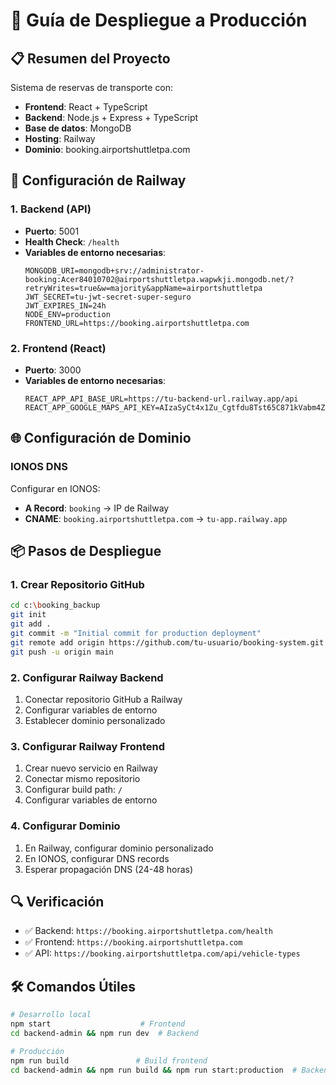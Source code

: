 # 🚀 Guía de Despliegue a Producción

## 📋 Resumen del Proyecto
Sistema de reservas de transporte con:
- **Frontend**: React + TypeScript
- **Backend**: Node.js + Express + TypeScript
- **Base de datos**: MongoDB
- **Hosting**: Railway
- **Dominio**: booking.airportshuttletpa.com

## 🔧 Configuración de Railway

### 1. Backend (API)
- **Puerto**: 5001
- **Health Check**: `/health`
- **Variables de entorno necesarias**:
  ```
  MONGODB_URI=mongodb+srv://administrator-booking:Acer84010702@airportshuttletpa.wapwkji.mongodb.net/?retryWrites=true&w=majority&appName=airportshuttletpa
  JWT_SECRET=tu-jwt-secret-super-seguro
  JWT_EXPIRES_IN=24h
  NODE_ENV=production
  FRONTEND_URL=https://booking.airportshuttletpa.com
  ```

### 2. Frontend (React)
- **Puerto**: 3000
- **Variables de entorno necesarias**:
  ```
  REACT_APP_API_BASE_URL=https://tu-backend-url.railway.app/api
  REACT_APP_GOOGLE_MAPS_API_KEY=AIzaSyCt4x1Zu_Cgtfdu8Tst65C871kVabm4ZCk
  ```

## 🌐 Configuración de Dominio

### IONOS DNS
Configurar en IONOS:
- **A Record**: `booking` → IP de Railway
- **CNAME**: `booking.airportshuttletpa.com` → `tu-app.railway.app`

## 📦 Pasos de Despliegue

### 1. Crear Repositorio GitHub
```bash
cd c:\booking_backup
git init
git add .
git commit -m "Initial commit for production deployment"
git remote add origin https://github.com/tu-usuario/booking-system.git
git push -u origin main
```

### 2. Configurar Railway Backend
1. Conectar repositorio GitHub a Railway
2. Configurar variables de entorno
3. Establecer dominio personalizado

### 3. Configurar Railway Frontend
1. Crear nuevo servicio en Railway
2. Conectar mismo repositorio
3. Configurar build path: `/`
4. Configurar variables de entorno

### 4. Configurar Dominio
1. En Railway, configurar dominio personalizado
2. En IONOS, configurar DNS records
3. Esperar propagación DNS (24-48 horas)

## 🔍 Verificación
- ✅ Backend: `https://booking.airportshuttletpa.com/health`
- ✅ Frontend: `https://booking.airportshuttletpa.com`
- ✅ API: `https://booking.airportshuttletpa.com/api/vehicle-types`

## 🛠️ Comandos Útiles
```bash
# Desarrollo local
npm start                    # Frontend
cd backend-admin && npm run dev  # Backend

# Producción
npm run build               # Build frontend
cd backend-admin && npm run build && npm run start:production  # Backend
```
